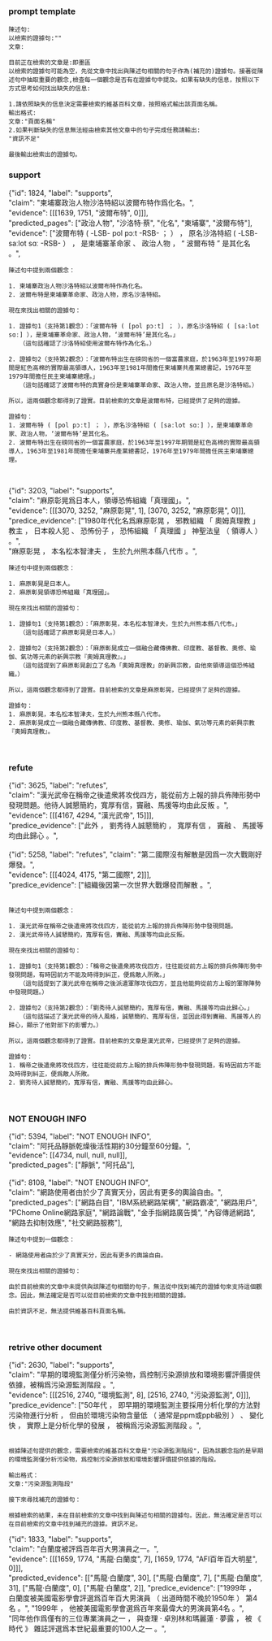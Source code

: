 
### prompt template
```
陳述句:
以檢索的證據句:""
文章:

目前正在檢索的文章是:即墨區
以檢索的證據句可能為空，先從文章中找出與陳述句相關的句子作為(補充的)證據句。接著從陳述句中抽取重要的觀念,檢查每一個觀念是否有在證據句中提及。如果有缺失的信息，按照以下方式思考如何找出缺失的信息:

1.請依照缺失的信息決定需要檢索的維基百科文章，按照格式輸出該頁面名稱。
輸出格式:
文章:"頁面名稱"
2.如果判斷缺失的信息無法經由檢索其他文章中的句子完成任務請輸出:
"資訊不足"

最後輸出檢索出的證據句。
```
### support
{"id": 1824, "label": "supports", <br>
"claim": "柬埔寨政治人物沙洛特紹以波爾布特作爲化名。", <br>
"evidence": [[[1639, 1751, "波爾布特", 0]]], <br>
"predicted_pages": ["政治人物", "沙洛特·蔡", "化名", "柬埔寨", "波爾布特"], <br>
"evidence": ["波爾布特 ( -LSB- pol pɔːt -RSB- ； ） ， 原名沙洛特紹 ( -LSB- saːlot sɑː -RSB- ） ， 是柬埔寨革命家 、 政治人物 ， “ 波爾布特 ” 是其化名 。", <br>
```
陳述句中提到兩個觀念：

1. 柬埔寨政治人物沙洛特紹以波爾布特作為化名。
2. 波爾布特是柬埔寨革命家、政治人物，原名沙洛特紹。

現在來找出相關的證據句：

1. 證據句1（支持第1觀念）：「波爾布特 ( [pol pɔːt] ； ），原名沙洛特紹 ( [saːlot sɑː] ），是柬埔寨革命家、政治人物，‘波爾布特’是其化名。」
   （這句話確認了沙洛特紹使用波爾布特作為化名。）

2. 證據句2（支持第2觀念）：「波爾布特出生在磅同省的一個富農家庭，於1963年至1997年期間是紅色高棉的實際最高領導人，1963年至1981年間擔任柬埔寨共產黨總書記，1976年至1979年間擔任民主柬埔寨總理。」
   （這句話確認了波爾布特的真實身份是柬埔寨革命家、政治人物，並且原名是沙洛特紹。）

所以，這兩個觀念都得到了證實。目前檢索的文章是波爾布特，已經提供了足夠的證據。

證據句：
1. 波爾布特 ( [pol pɔːt] ； ），原名沙洛特紹 ( [saːlot sɑː] ），是柬埔寨革命家、政治人物，‘波爾布特’是其化名。
2. 波爾布特出生在磅同省的一個富農家庭，於1963年至1997年期間是紅色高棉的實際最高領導人，1963年至1981年間擔任柬埔寨共產黨總書記，1976年至1979年間擔任民主柬埔寨總理。
```

<br>

{"id": 3203, "label": "supports", <br>
"claim": "麻原彰晃爲日本人，領導恐怖組織「真理國」。", <br>
"evidence": [[[3070, 3252, "麻原彰晃", 1], [3070, 3252, "麻原彰晃", 0]]], <br>
"predice_evidence": ["1980年代化名爲麻原彰晃 ， 邪教組織 「 奧姆真理教 」 教主 ， 日本殺人犯 、 恐怖份子 ， 恐怖組織 「 真理國 」 神聖法皇 （ 領導人 ） 。",<br>
"麻原彰晃  ， 本名松本智津夫 ， 生於九州熊本縣八代市 。",<br> 
```
陳述句中提到兩個觀念：

1. 麻原彰晃是日本人。
2. 麻原彰晃領導恐怖組織「真理國」。

現在來找出相關的證據句：

1. 證據句1（支持第1觀念）：「麻原彰晃，本名松本智津夫，生於九州熊本縣八代市。」
   （這句話確認了麻原彰晃是日本人。）

2. 證據句2（支持第2觀念）：「麻原彰晃成立一個融合藏傳佛教、印度教、基督教、奧修、瑜伽、氣功等元素的新興宗教『奧姆真理教』。」
   （這句話提到了麻原彰晃創立了名為「奧姆真理教」的新興宗教，由他來領導這個恐怖組織。）

所以，這兩個觀念都得到了證實。目前檢索的文章是麻原彰晃，已經提供了足夠的證據。

證據句：
1. 麻原彰晃，本名松本智津夫，生於九州熊本縣八代市。
2. 麻原彰晃成立一個融合藏傳佛教、印度教、基督教、奧修、瑜伽、氣功等元素的新興宗教『奧姆真理教』。
```
<br>

### refute
{"id": 3625, "label": "refutes", <br>
"claim": "漢光武帝在稱帝之後遣衆將攻伐四方，能從前方上報的排兵佈陣形勢中發現問題。他待人誠懇簡約，寬厚有信，竇融、馬援等均由此反叛 。",  <br>
"evidence": [[[4167, 4294, "漢光武帝", 15]]],  <br>
"predice_evidence": ["此外 ， 劉秀待人誠懇簡約 ， 寬厚有信 ， 竇融 、 馬援等均由此歸心 。", <br> 
<br>
{"id": 5258, "label": "refutes", 
"claim": "第二國際沒有解散是因爲一次大戰剛好爆發。", <br>
"evidence": [[[4024, 4175, "第二國際", 2]]], <br>
"predice_evidence": ["組織後因第一次世界大戰爆發而解散 。", <br>
<br>

```
陳述句中提到兩個觀念：

1. 漢光武帝在稱帝之後遣衆將攻伐四方，能從前方上報的排兵佈陣形勢中發現問題。
2. 漢光武帝待人誠懇簡約，寬厚有信，竇融、馬援等均由此反叛。

現在來找出相關的證據句：

1. 證據句1（支持第1觀念）：「稱帝之後遣衆將攻伐四方，往往能從前方上報的排兵佈陣形勢中發現問題，有時因前方不能及時得到糾正，便爲敵人所敗。」
   （這句話提到了漢光武帝在稱帝之後派遣軍隊攻伐四方，並且他能夠從前方上報的軍隊陣勢中發現問題。）

2. 證據句2（支持第2觀念）：「劉秀待人誠懇簡約，寬厚有信，竇融、馬援等均由此歸心。」
   （這句話描述了漢光武帝的待人風格，誠懇簡約、寬厚有信，並因此得到竇融、馬援等人的歸心，顯示了他對部下的影響力。）

所以，這兩個觀念都得到了證實。目前檢索的文章是漢光武帝，已經提供了足夠的證據。

證據句：
1. 稱帝之後遣衆將攻伐四方，往往能從前方上報的排兵佈陣形勢中發現問題，有時因前方不能及時得到糾正，便爲敵人所敗。
2. 劉秀待人誠懇簡約，寬厚有信，竇融、馬援等均由此歸心。
```

<br>

### NOT ENOUGH INFO
{"id": 5394, "label": "NOT ENOUGH INFO", <br>
"claim": "阿托品靜脈乾燥後活性期約30分鐘至60分鐘。", <br>
"evidence": [[4734, null, null, null]], <br>
"predicted_pages": ["靜脈", "阿托品"], <br>
<br>
{"id": 8108, "label": "NOT ENOUGH INFO",<br>
"claim": "網路使用者由於少了真實天分，因此有更多的輿論自由。", <br>
"predicted_pages": ["網路白目", "IBM系統網路架構", "網路霸凌", "網路用戶", "PChome Online網路家庭", "網路論戰", "金手指網路廣告獎", "內容傳遞網路", "網路去抑制效應", "社交網路服務"], <br>

```
陳述句中提到一個觀念：

- 網路使用者由於少了真實天分，因此有更多的輿論自由。

現在來找出相關的證據句：

由於目前檢索的文章中未提供與該陳述句相關的句子，無法從中找到補充的證據句來支持這個觀念。因此，無法確定是否可以從目前檢索的文章中找到相關的證據。

由於資訊不足，無法提供維基百科頁面名稱。
```
<br>


### retrive other document
{"id": 2630, "label": "supports", <br>
"claim": "早期的環境監測僅分析污染物，爲控制污染源排放和環境影響評價提供依據，被稱爲污染源監測階段 。", <br>
"evidence": [[[2516, 2740, "環境監測", 8], [2516, 2740, "污染源監測", 0]]], <br>
"predice_evidence": ["50年代 ， 即早期的環境監測主要採用分析化學的方法對污染物進行分析 ， 但由於環境污染物含量低 （ 通常是ppm或ppb級別 ） 、 變化快 ， 實際上是分析化學的發展 ， 被稱爲污染源監測階段 。",<br>
<br>

```
根據陳述句提供的觀念，需要檢索的維基百科文章是"污染源監測階段"，因為該觀念指的是早期的環境監測僅分析污染物，爲控制污染源排放和環境影響評價提供依據的階段。

輸出格式：
文章:"污染源監測階段"

接下來尋找補充的證據句：

根據檢索的結果，未在目前檢索的文章中找到與陳述句相關的證據句。因此，無法確定是否可以在目前檢索的文章中找到補充的證據。資訊不足。
```

{"id": 1833, "label": "supports", <br>
"claim": "白蘭度被評爲百年百大男演員之一。", <br>
"evidence": [[[1659, 1774, "馬龍·白蘭度", 7], [1659, 1774, "AFI百年百大明星", 0]]], <br>
"predicted_evidence": [["馬龍·白蘭度", 30], ["馬龍·白蘭度", 7], ["馬龍·白蘭度", 31], ["馬龍·白蘭度", 0], ["馬龍·白蘭度", 2]], 
"predice_evidence": ["1999年 ， 白蘭度被美國電影學會評選爲百年百大男演員 （ 出道時間不晚於1950年 ） 第4名 。", "1999年 ， 他被美國電影學會選爲百年來最偉大的男演員第4名 。", <br>
"同年他作爲僅有的三位專業演員之一 ， 與查理 · 卓別林和瑪麗蓮 · 夢露 ， 被 《 時代 》 雜誌評選爲本世紀最重要的100人之一 。", <br>
<br>


